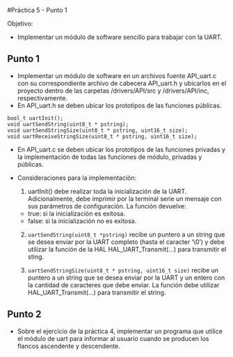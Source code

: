 #Práctica 5 - Punto 1

Objetivo:

* Implementar un módulo de software sencillo para trabajar con la UART. 

## Punto 1
* Implementar un módulo de software en un archivos fuente API_uart.c con su correspondiente archivo de cabecera API_uart.h y ubicarlos en el proyecto dentro de  las carpetas /drivers/API/src y /drivers/API/inc, respectivamente.
* En API_uart.h se deben ubicar los prototipos de las funciones públicas.

```
bool_t uartInit();
void uartSendString(uint8_t * pstring);
void uartSendStringSize(uint8_t * pstring, uint16_t size);
void uartReceiveStringSize(uint8_t * pstring, uint16_t size);
```

  * En API_uart.c se deben ubicar los prototipos de las funciones privadas y la implementación de todas las funciones de módulo, privadas y públicas.

* Consideraciones para la implementación:
  1. uartInit() debe realizar toda la inicialización de la UART.  Adicionalmente, debe imprimir por la terminal serie un mensaje con sus parámetros de configuración.
  La función devuelve:
    * true: si la inicialización es exitosa.
    * false: si la inicialización no es exitosa.

  2. `uartSendString(uint8_t *pstring)` recibe un puntero a un string que se desea enviar por la UART completo (hasta el caracter ‘\0’) y debe utilizar la función de la HAL HAL_UART_Transmit(...) para transmitir el sting.

  3. `uartSendStringSize(uint8_t * pstring, uint16_t size)` recibe un puntero a un string que se desea enviar por la UART y un entero con la cantidad de caracteres que debe enviar. La función debe utilizar HAL_UART_Transmit(...) para transmitir el string.

## Punto 2

* Sobre el ejercicio de la práctica 4, implementar un programa que utilice el módulo de uart para informar al usuario cuando se producen los flancos ascendente y descendente.

